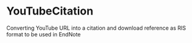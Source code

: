# YouTubeCitation
Converting YouTube URL into a citation and download reference as RIS format to be used in EndNote
